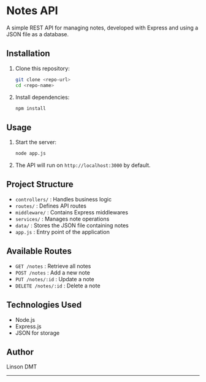 # Notes API

A simple REST API for managing notes, developed with Express and using a JSON file as a database.

## Installation

1. Clone this repository:
   ```sh
   git clone <repo-url>
   cd <repo-name>
   ```
2. Install dependencies:
   ```sh
   npm install
   ```

## Usage

1. Start the server:
   ```sh
   node app.js
   ```
2. The API will run on `http://localhost:3000` by default.

## Project Structure

- `controllers/` : Handles business logic
- `routes/` : Defines API routes
- `middleware/` : Contains Express middlewares
- `services/` : Manages note operations
- `data/` : Stores the JSON file containing notes
- `app.js` : Entry point of the application

## Available Routes

- `GET /notes` : Retrieve all notes
- `POST /notes` : Add a new note
- `PUT /notes/:id` : Update a note
- `DELETE /notes/:id` : Delete a note

## Technologies Used

- Node.js
- Express.js
- JSON for storage

## Author

Linson DMT

---